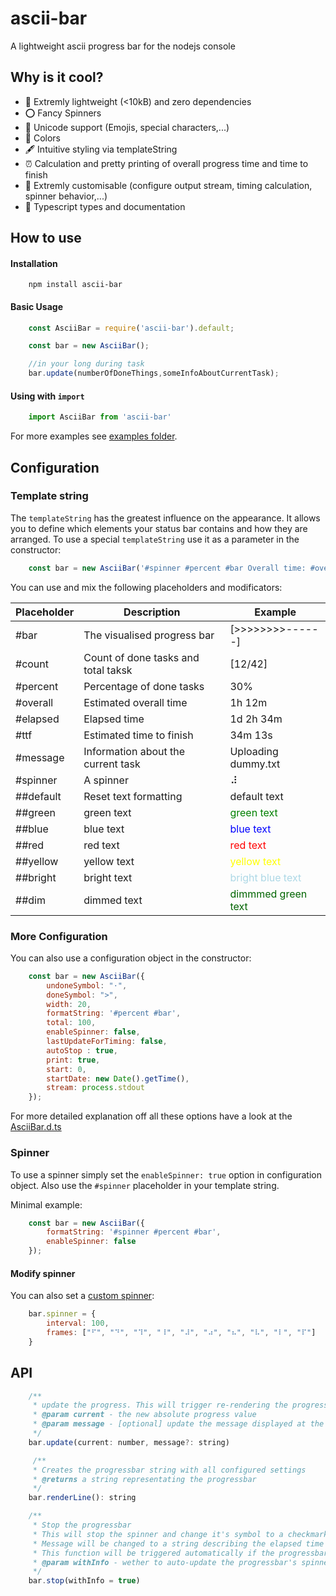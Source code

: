 # ascii-bar
A lightweight ascii progress bar for the nodejs console

## Why is it cool?

- 🚀 Extremly lightweight (<10kB) and zero dependencies
- ⭕ Fancy Spinners
- 🌈 Unicode support (Emojis, special characters,...)
- 🎨 Colors
- 🖋️ Intuitive styling via templateString
- ⏰ Calculation and pretty printing of overall progress time and time to finish
- 🔧 Extremly customisable (configure output stream, timing calculation, spinner behavior,...)
- 📖 Typescript types and documentation

## How to use

#### Installation

````shell
    npm install ascii-bar
````

#### Basic Usage

````javascript
    const AsciiBar = require('ascii-bar').default;

    const bar = new AsciiBar();

    //in your long during task
    bar.update(numberOfDoneThings,someInfoAboutCurrentTask);
````

#### Using with `import`

````javascript
    import AsciiBar from 'ascii-bar'
````

For more examples see [examples folder](/examples).

## Configuration

### Template string

The `templateString` has the greatest influence on the appearance. It allows you to define which elements your status bar contains and how they are arranged.
To use a special `templateString` use it as a parameter in the constructor:

````javascript
    const bar = new AsciiBar('#spinner #percent #bar Overall time: #overall ##blue #message');
````
You can use and mix the following placeholders and modificators:

| Placeholder | Description                         | Example             |
|-------------|-------------------------------------|---------------------|
| #bar        | The visualised progress bar         | [>>>>>>>>------]    |
| #count      | Count of done tasks and total taksk | [12/42]             |
| #percent    | Percentage of done tasks            | 30%                 |
| #overall    | Estimated overall time              | 1h 12m              |
| #elapsed    | Elapsed time                        | 1d 2h 34m           |
| #ttf        | Estimated time to finish            | 34m 13s             |
| #message    | Information about the current task  | Uploading dummy.txt |
| #spinner    | A spinner                           | ⠼                   |
| ##default   | Reset text formatting               | default text        |
| ##green     | green text                          | <span style="color:green;">green text</span>           |
| ##blue      | blue text                           | <span style="color:blue;">blue text </span>           |
| ##red       | red text                            | <span style="color:red;">red text  </span>           |
| ##yellow    | yellow text                         | <span style="color:yellow;">yellow text  </span>        |
| ##bright    | bright text                         | <span style="color:lightblue;">bright blue text </span>    |
| ##dim       | dimmed text                         | <span style="color:darkgreen;">dimmmed green text  </span> |


### More Configuration

You can also use a configuration object in the constructor:

````javascript
    const bar = new AsciiBar({
        undoneSymbol: "⋅",
        doneSymbol: ">",
        width: 20,
        formatString: '#percent #bar',
        total: 100,
        enableSpinner: false,
        lastUpdateForTiming: false,
        autoStop : true,
        print: true,
        start: 0,
        startDate: new Date().getTime(),
        stream: process.stdout
    });
````

For more detailed explanation off all these options have a look at the [AsciiBar.d.ts](dist/AsciiBar.d.ts#L91)

### Spinner

To use a spinner simply set the `enableSpinner: true` option in configuration object.
Also use the `#spinner` placeholder in your template string.

Minimal example:

````javascript
    const bar = new AsciiBar({
        formatString: '#spinner #percent #bar',
        enableSpinner: false
    });
````

#### Modify spinner

You can also set a [custom spinner](dist/AsciiBar.d.ts#L164):

````javascript
    bar.spinner = {
        interval: 100,
        frames: ["⠋", "⠙", "⠹", "⠸", "⠼", "⠴", "⠦", "⠧", "⠇", "⠏"]
    }   
````

## API

````javascript
    /**
     * update the progress. This will trigger re-rendering the progressbar
     * @param current - the new absolute progress value
     * @param message - [optional] update the message displayed at the #message placeholder
     */
    bar.update(current: number, message?: string)

     /**
     * Creates the progressbar string with all configured settings
     * @returns a string representating the progressbar
     */
    bar.renderLine(): string 

    /**
     * Stop the progressbar
     * This will stop the spinner and change it's symbol to a checkmark (if not disabled)
     * Message will be changed to a string describing the elapsed time (if not disabled)
     * This function will be triggered automatically if the progressbar reaches 100% (if not disabled)
     * @param withInfo - wether to auto-update the progressbar's spinner and message after stopping
     */
    bar.stop(withInfo = true) 
````
